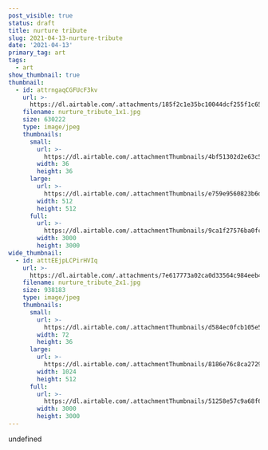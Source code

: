 ```yaml
---
post_visible: true
status: draft
title: nurture tribute
slug: 2021-04-13-nurture-tribute
date: '2021-04-13'
primary_tag: art
tags:
  - art
show_thumbnail: true
thumbnail:
  - id: attrngaqCGFUcF3kv
    url: >-
      https://dl.airtable.com/.attachments/185f2c1e35bc10044dcf255f1c65a43f/0617b42f/nurture_tribute_1x1.jpg
    filename: nurture_tribute_1x1.jpg
    size: 630222
    type: image/jpeg
    thumbnails:
      small:
        url: >-
          https://dl.airtable.com/.attachmentThumbnails/4bf51302d2e63c5ea95e3ae7106a067e/6b9a0b43
        width: 36
        height: 36
      large:
        url: >-
          https://dl.airtable.com/.attachmentThumbnails/e759e9560823b6dc81848ec85e3c3a9e/9021eff3
        width: 512
        height: 512
      full:
        url: >-
          https://dl.airtable.com/.attachmentThumbnails/9ca1f27576ba0fcacde949e47254a81d/3c5d3cb1
        width: 3000
        height: 3000
wide_thumbnail:
  - id: atttEEjpLCPirHVIq
    url: >-
      https://dl.airtable.com/.attachments/7e617773a02ca0d33564c984eeb49a4c/3c69e13e/nurture_tribute_2x1.jpg
    filename: nurture_tribute_2x1.jpg
    size: 938183
    type: image/jpeg
    thumbnails:
      small:
        url: >-
          https://dl.airtable.com/.attachmentThumbnails/d584ec0fcb105e5d6efe66fb15e386ea/d3ebd664
        width: 72
        height: 36
      large:
        url: >-
          https://dl.airtable.com/.attachmentThumbnails/8186e76c8ca272968bc3921d80765694/8402f55e
        width: 1024
        height: 512
      full:
        url: >-
          https://dl.airtable.com/.attachmentThumbnails/51258e57c9a68f6b07608b8c1fc92bda/e9ed599d
        width: 3000
        height: 3000
---
```

undefined
